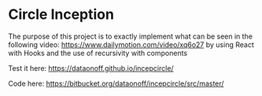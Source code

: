 # Circle Inception

The purpose of this project is to exactly implement what can be seen in the following
video: <https://www.dailymotion.com/video/xq6o27> by using React with Hooks and the use of recursivity with components

Test it here: https://dataonoff.github.io/incepcircle/

Code here: https://bitbucket.org/dataonoff/incepcircle/src/master/
